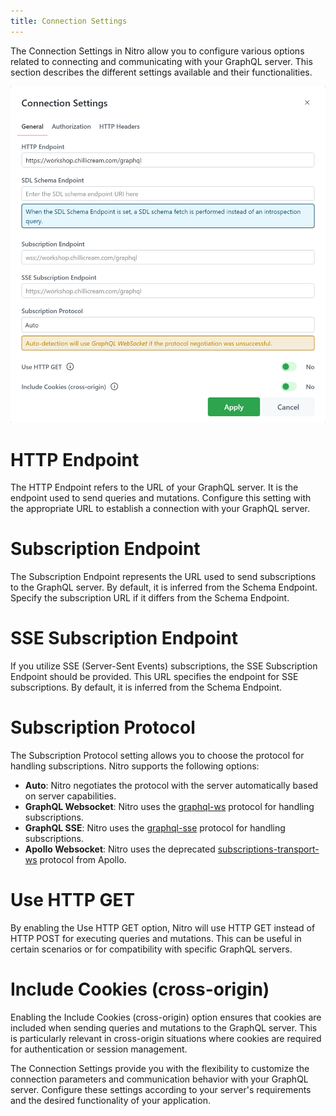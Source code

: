```yaml
---
title: Connection Settings
---
```


The Connection Settings in Nitro allow you to configure various options related to connecting and communicating with your GraphQL server. This section describes the different settings available and their functionalities.

![Connection-Settings](./images/connection-settings-0.webp)

# HTTP Endpoint

The HTTP Endpoint refers to the URL of your GraphQL server. It is the endpoint used to send queries and mutations. Configure this setting with the appropriate URL to establish a connection with your GraphQL server.

# Subscription Endpoint

The Subscription Endpoint represents the URL used to send subscriptions to the GraphQL server. By default, it is inferred from the Schema Endpoint. Specify the subscription URL if it differs from the Schema Endpoint.

# SSE Subscription Endpoint

If you utilize SSE (Server-Sent Events) subscriptions, the SSE Subscription Endpoint should be provided. This URL specifies the endpoint for SSE subscriptions. By default, it is inferred from the Schema Endpoint.

# Subscription Protocol

The Subscription Protocol setting allows you to choose the protocol for handling subscriptions. Nitro supports the following options:

- **Auto**: Nitro negotiates the protocol with the server automatically based on server capabilities.
- **GraphQL Websocket**: Nitro uses the [graphql-ws](https://github.com/enisdenjo/graphql-ws) protocol for handling subscriptions.
- **GraphQL SSE**: Nitro uses the [graphql-sse](https://github.com/enisdenjo/graphql-sse) protocol for handling subscriptions.
- **Apollo Websocket**: Nitro uses the deprecated [subscriptions-transport-ws](https://github.com/apollographql/subscriptions-transport-ws) protocol from Apollo.

# Use HTTP GET

By enabling the Use HTTP GET option, Nitro will use HTTP GET instead of HTTP POST for executing queries and mutations. This can be useful in certain scenarios or for compatibility with specific GraphQL servers.

# Include Cookies (cross-origin)

Enabling the Include Cookies (cross-origin) option ensures that cookies are included when sending queries and mutations to the GraphQL server. This is particularly relevant in cross-origin situations where cookies are required for authentication or session management.

The Connection Settings provide you with the flexibility to customize the connection parameters and communication behavior with your GraphQL server. Configure these settings according to your server's requirements and the desired functionality of your application.
